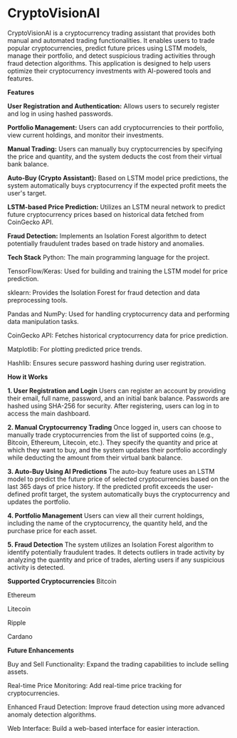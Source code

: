 # CryptoVisionAI
CryptoVisionAI is a cryptocurrency trading assistant that provides both manual and automated trading functionalities. It enables users to trade popular cryptocurrencies, predict future prices using LSTM models, manage their portfolio, and detect suspicious trading activities through fraud detection algorithms. This application is designed to help users optimize their cryptocurrency investments with AI-powered tools and features.

**Features**

**User Registration and Authentication:** Allows users to securely register and log in using hashed passwords.

**Portfolio Management:** Users can add cryptocurrencies to their portfolio, view current holdings, and monitor their investments.

**Manual Trading:** Users can manually buy cryptocurrencies by specifying the price and quantity, and the system deducts the cost from their virtual bank balance.

**Auto-Buy (Crypto Assistant):** Based on LSTM model price predictions, the system automatically buys cryptocurrency if the expected profit meets the user's target.

**LSTM-based Price Prediction:** Utilizes an LSTM neural network to predict future cryptocurrency prices based on historical data fetched from CoinGecko API.

**Fraud Detection:** Implements an Isolation Forest algorithm to detect potentially fraudulent trades based on trade history and anomalies.

**Tech Stack**
Python: The main programming language for the project.

TensorFlow/Keras: Used for building and training the LSTM model for price prediction.

sklearn: Provides the Isolation Forest for fraud detection and data preprocessing tools.

Pandas and NumPy: Used for handling cryptocurrency data and performing data manipulation tasks.

CoinGecko API: Fetches historical cryptocurrency data for price prediction.

Matplotlib: For plotting predicted price trends.

Hashlib: Ensures secure password hashing during user registration.

**How it Works**

**1. User Registration and Login**
Users can register an account by providing their email, full name, password, and an initial bank balance. Passwords are hashed using SHA-256 for security. After registering, users can log in to access the main dashboard.

**2. Manual Cryptocurrency Trading**
Once logged in, users can choose to manually trade cryptocurrencies from the list of supported coins (e.g., Bitcoin, Ethereum, Litecoin, etc.). They specify the quantity and price at which they want to buy, and the system updates their portfolio accordingly while deducting the amount from their virtual bank balance.

**3. Auto-Buy Using AI Predictions**
The auto-buy feature uses an LSTM model to predict the future price of selected cryptocurrencies based on the last 365 days of price history. If the predicted profit exceeds the user-defined profit target, the system automatically buys the cryptocurrency and updates the portfolio.

**4. Portfolio Management**
Users can view all their current holdings, including the name of the cryptocurrency, the quantity held, and the purchase price for each asset.

**5. Fraud Detection**
The system utilizes an Isolation Forest algorithm to identify potentially fraudulent trades. It detects outliers in trade activity by analyzing the quantity and price of trades, alerting users if any suspicious activity is detected.

**Supported Cryptocurrencies**
Bitcoin

Ethereum

Litecoin

Ripple

Cardano

**Future Enhancements**

Buy and Sell Functionality: Expand the trading capabilities to include selling assets.

Real-time Price Monitoring: Add real-time price tracking for cryptocurrencies.

Enhanced Fraud Detection: Improve fraud detection using more advanced anomaly detection algorithms.

Web Interface: Build a web-based interface for easier interaction.
